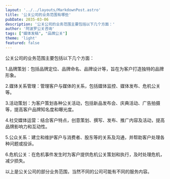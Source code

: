 ```yaml
---
layout: '../../layouts/MarkdownPost.astro'
title: '公关公司的业务范围有哪些'
pubDate: 2035-03-06
description: '公关公司的业务范围主要包括以下几个方面：'
author: '阿波罗公关咨询'
tags: ["媒体发稿", "品牌公关"]
theme: 'light'
featured: false
---
```


公关公司的业务范围主要包括以下几个方面：

1.品牌策划：包括品牌定位、品牌命名、品牌设计等，旨在为客户打造独特的品牌形象。

2.媒体关系管理：管理客户与媒体的关系，包括媒体监控、媒体发布、危机公关等。

3.活动策划：为客户策划各种公关活动，包括新品发布会、庆典活动、广告拍摄等，提高客户品牌知名度和曝光度。

4.社交媒体运营：结合客户特点，创意策划、撰写、发布、推广内容及活动，提高品牌影响力和互动性。

5.公众关系：建立和维护客户与消费者、股东等的关系及沟通，并帮助客户处理各种问题或投诉。

6.危机公关：在危机事件发生时为客户提供危机公关策划和执行，及时处理危机，减少损失。

以上是公关公司的部分业务范围，当然不同的公司可能有不同的服务内容。
